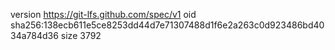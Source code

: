version https://git-lfs.github.com/spec/v1
oid sha256:138ecb611e5ce8253dd44d7e71307488d1f6e2a263c0d923486bd4034a784d36
size 3792
